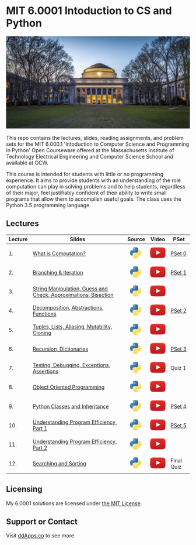 # MIT 6.0001 Intoduction to CS and Python
![](art/MIT.jpg?raw=true)

This repo contains the lectures, slides, reading assignments, and problem sets for the MIT 6.000.1 'Intoduction to Computer Science and Programming in Python' Open Courseware offered at the Massachusetts Institute of Technology Electrical Engineering and Computer Science School and available at OCW.

This course is intended for students with little or no programming experience. It aims to provide students with an understanding of the role computation can play in solving problems and to help students, regardless of their major, feel justifiably confident of their ability to write small programs that allow them to accomplish useful goals. The class uses the Python 3.5 programming language.

## Lectures
Lecture | Slides | Source | Video | PSet
| ------------- | ------------- | ------------- | ------------- | -------------
| 1. | [What is Computation?](slides/MIT6_0001F16_Lec1.pdf) | [![](art/python.png?raw=true)](source/lec1.py) | [![](art/play.png?raw=true)](https://www.youtube.com/watch?v=ytpJdnlu9ug&list=PLUl4u3cNGP63WbdFxL8giv4yhgdMGaZNA) | [PSet 0](psets/ps0)
| 2. | [Branching & Iteration](slides/MIT6_0001F16_Lec2.pdf) | [![](art/python.png?raw=true)](source/lec2.py) | [![](art/play.png?raw=true)](https://www.youtube.com/watch?v=0jljZRnHwOI&list=PLUl4u3cNGP63WbdFxL8giv4yhgdMGaZNA&index=5) | [PSet 1](psets/ps1)
| 3. | [String Manipulation, Guess and Check, Approximations, Bisection](slides/MIT6_0001F16_Lec3.pdf) | [![](art/python.png?raw=true)](source/lec3.py) | [![](art/play.png?raw=true)](https://www.youtube.com/watch?v=SE4P7IVCunE&list=PLUl4u3cNGP63WbdFxL8giv4yhgdMGaZNA&index=11) | 
| 4. | [Decomposition, Abstractions, Functions](slides/MIT6_0001F16_Lec4.pdf) | [![](art/python.png?raw=true)](source/lec4.py) | [![](art/play.png?raw=true)](https://www.youtube.com/watch?v=MjbuarJ7SE0&list=PLUl4u3cNGP63WbdFxL8giv4yhgdMGaZNA&index=14) | [PSet 2](psets/ps2)
| 5. | [Tuples, Lists, Aliasing, Mutability, Cloning](slides/MIT6_0001F16_Lec5.pdf) | [![](art/python.png?raw=true)](source/lec5.py) | [![](art/play.png?raw=true)](https://www.youtube.com/watch?v=RvRKT-jXvko&index=17&list=PLUl4u3cNGP63WbdFxL8giv4yhgdMGaZNA) | 
| 6. | [Recursion, Dictionaries](slides/MIT6_0001F16_Lec6.pdf) | [![](art/python.png?raw=true)](source/lec6.py) | [![](art/play.png?raw=true)](https://www.youtube.com/watch?v=WPSeyjX1-4s&index=22&list=PLUl4u3cNGP63WbdFxL8giv4yhgdMGaZNA) | [PSet 3](psets/ps3)
| 7. | [Testing, Debugging, Exceptions, Assertions](slides/MIT6_0001F16_Lec7.pdf) | [![](art/python.png?raw=true)](source/lec7.py) | [![](art/play.png?raw=true)](https://www.youtube.com/watch?v=9H6muyZjms0&list=PLUl4u3cNGP63WbdFxL8giv4yhgdMGaZNA&index=23) | Quiz 1
| 8. | [Object Oriented Programming](slides/MIT6_0001F16_Lec8.pdf) | [![](art/python.png?raw=true)](source/lec8.py) | [![](art/play.png?raw=true)](https://www.youtube.com/watch?v=-DP1i2ZU9gk&list=PLUl4u3cNGP63WbdFxL8giv4yhgdMGaZNA&index=27) | 
| 9. | [Python Classes and Inheritance](slides/MIT6_0001F16_Lec9.pdf) | [![](art/python.png?raw=true)](source/lec9.py) | [![](art/play.png?raw=true)](https://www.youtube.com/watch?v=FlGjISF3l78&list=PLUl4u3cNGP63WbdFxL8giv4yhgdMGaZNA&index=33) | [PSet 4](psets/ps4)
| 10. | [Understanding Program Efficiency, Part 1](slides/MIT6_0001F16_Lec10.pdf) | [![](art/python.png?raw=true)](source/lec10.py) | [![](art/play.png?raw=true)](https://www.youtube.com/watch?v=o9nW0uBqvEo&list=PLUl4u3cNGP63WbdFxL8giv4yhgdMGaZNA&index=36) | [PSet 5](psets/ps5)
| 11. | [Understanding Program Efficiency, Part 2](slides/MIT6_0001F16_Lec11.pdf) | [![](art/python.png?raw=true)](source/lec11.py) | [![](art/play.png?raw=true)](https://www.youtube.com/watch?v=7lQXYl_L28w&list=PLUl4u3cNGP63WbdFxL8giv4yhgdMGaZNA&index=37) | 
| 12. | [Searching and Sorting](slides/MIT6_0001F16_Lec12.pdf) | [![](art/python.png?raw=true)](source/lec12.py) | [![](art/play.png?raw=true)](https://www.youtube.com/watch?v=6LOwPhPDwVc&index=38&list=PLUl4u3cNGP63WbdFxL8giv4yhgdMGaZNA) | Final Quiz

## Licensing
My 6.0001 solutions are licensed under [the MIT License](LICENSE).

## Support or Contact
Visit [ddApps.co](http://ddapps.co) to see more.